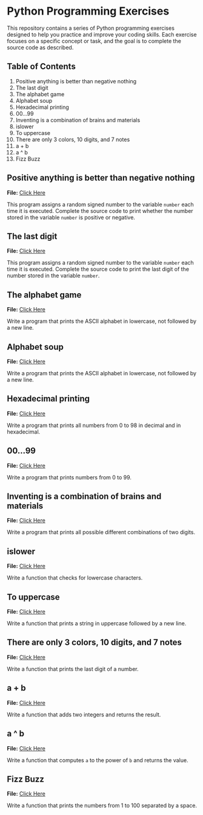 # Python Programming Exercises

This repository contains a series of Python programming exercises designed to help you practice and improve your coding skills. Each exercise focuses on a specific concept or task, and the goal is to complete the source code as described.

## Table of Contents

1. Positive anything is better than negative nothing
2. The last digit
3. The alphabet game
4. Alphabet soup
5. Hexadecimal printing
6. 00...99
7. Inventing is a combination of brains and materials
8. islower
9. To uppercase
10. There are only 3 colors, 10 digits, and 7 notes
11. a + b
12. a ^ b
13. Fizz Buzz

## Positive anything is better than negative nothing

**File:** [Click Here](0-positive_or_negative.py)

This program assigns a random signed number to the variable `number` each time it is executed. Complete the source code to print whether the number stored in the variable `number` is positive or negative.

## The last digit

**File:** [Click Here](1-last_digit.py)

This program assigns a random signed number to the variable `number` each time it is executed. Complete the source code to print the last digit of the number stored in the variable `number`.

## The alphabet game

**File:** [Click Here](2-print_alphabet.py)

Write a program that prints the ASCII alphabet in lowercase, not followed by a new line.

## Alphabet soup

**File:** [Click Here](3-print_alphabt.py)

Write a program that prints the ASCII alphabet in lowercase, not followed by a new line.

## Hexadecimal printing

**File:** [Click Here](4-print_hexa.py)

Write a program that prints all numbers from 0 to 98 in decimal and in hexadecimal.

## 00...99

**File:** [Click Here](5-print_comb2.py)

Write a program that prints numbers from 0 to 99.

## Inventing is a combination of brains and materials

**File:** [Click Here](6-print_comb3.py)

Write a program that prints all possible different combinations of two digits.

## islower

**File:** [Click Here](7-islower.py)

Write a function that checks for lowercase characters.

## To uppercase

**File:** [Click Here](8-uppercase.py)

Write a function that prints a string in uppercase followed by a new line.

## There are only 3 colors, 10 digits, and 7 notes

**File:** [Click Here](9-print_last_digit.py)

Write a function that prints the last digit of a number.

## a + b

**File:** [Click Here](10-add.py)

Write a function that adds two integers and returns the result.

## a ^ b

**File:** [Click Here](11-pow.py)

Write a function that computes `a` to the power of `b` and returns the value.

## Fizz Buzz

**File:** [Click Here](12-fizzbuzz.py)

Write a function that prints the numbers from 1 to 100 separated by a space.
